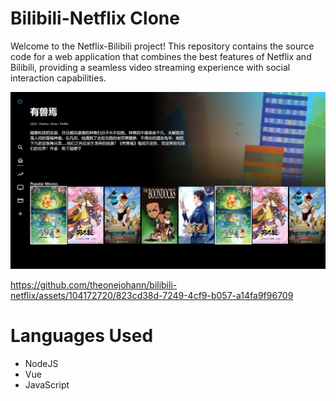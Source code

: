 # Bilibili-Netflix Clone
Welcome to the Netflix-Bilibili project! This repository contains the source code for a web application that combines the best features of Netflix and Bilibili, providing a seamless video streaming experience with social interaction capabilities.

![Main Webpage Picture](main_webpage.jpeg)

https://github.com/theonejohann/bilibili-netflix/assets/104172720/823cd38d-7249-4cf9-b057-a14fa9f96709

# Languages Used
* NodeJS
* Vue
* JavaScript
